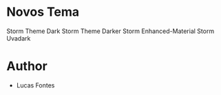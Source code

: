 # Novos Tema

Storm Theme Dark
Storm Theme Darker
Storm Enhanced-Material
Storm Uvadark

# Author

- Lucas Fontes
